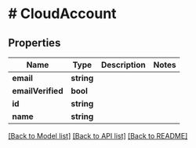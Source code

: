 # # CloudAccount

## Properties

Name | Type | Description | Notes
------------ | ------------- | ------------- | -------------
**email** | **string** |  |
**emailVerified** | **bool** |  |
**id** | **string** |  |
**name** | **string** |  |

[[Back to Model list]](../../README.md#models) [[Back to API list]](../../README.md#endpoints) [[Back to README]](../../README.md)

